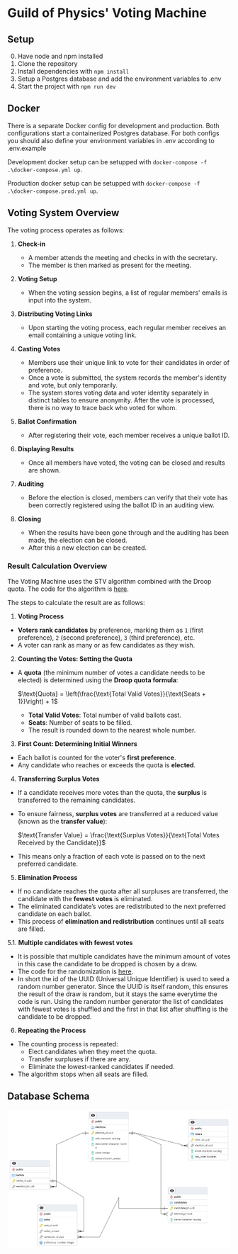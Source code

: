 # Guild of Physics' Voting Machine

## Setup

0. Have node and npm installed
1. Clone the repository
2. Install dependencies with `npm install`
3. Setup a Postgres database and add the environment variables to .env
4. Start the project with `npm run dev`

## Docker

There is a separate Docker config for development and production. Both configurations start a containerized Postgres database. For both configs you should also define your environment variables in .env according to .env.example

Development docker setup can be setupped with `docker-compose -f .\docker-compose.yml up`.

Production docker setup can be setupped with `docker-compose -f .\docker-compose.prod.yml up`.

## Voting System Overview

The voting process operates as follows:

1. **Check-in**  
   - A member attends the meeting and checks in with the secretary.
   - The member is then marked as present for the meeting.

2. **Voting Setup**  
   - When the voting session begins, a list of regular members' emails is input into the system.

3. **Distributing Voting Links**  
   - Upon starting the voting process, each regular member receives an email containing a unique voting link.

4. **Casting Votes**  
   - Members use their unique link to vote for their candidates in order of preference.
   - Once a vote is submitted, the system records the member's identity and vote, but only temporarily.
   - The system stores voting data and voter identity separately in distinct tables to ensure anonymity. After the vote is processed, there is no way to trace back who voted for whom.

5. **Ballot Confirmation**  
   - After registering their vote, each member receives a unique ballot ID.

6. **Displaying Results**  
   - Once all members have voted, the voting can be closed and results are shown.
  
7. **Auditing**  
   - Before the election is closed, members can verify that their vote has been correctly registered using the ballot ID in an auditing view.
  
8. **Closing**
   - When the results have been gone through and the auditing has been made, the election can be closed.
   - After this a new election can be created.
  
### Result Calculation Overview

The Voting Machine uses the STV algorithm combined with the Droop quota. The code for the algorithm is [here](https://github.com/fyysikkokilta/fk-vaalimasiina/blob/master/src/frontend/utils/stvAlgorithm.ts?plain=1).

The steps to calculate the result are as follows:

1. **Voting Process**
- **Voters rank candidates** by preference, marking them as `1` (first preference), `2` (second preference), `3` (third preference), etc.
- A voter can rank as many or as few candidates as they wish.

2. **Counting the Votes: Setting the Quota**
- A **quota** (the minimum number of votes a candidate needs to be elected) is determined using the **Droop quota formula**:

  $\text{Quota} = \left(\frac{\text{Total Valid Votes}}{\text{Seats + 1}}\right) + 1$

  - **Total Valid Votes**: Total number of valid ballots cast.
  - **Seats**: Number of seats to be filled.
  - The result is rounded down to the nearest whole number.

3. **First Count: Determining Initial Winners**
- Each ballot is counted for the voter's **first preference**.
- Any candidate who reaches or exceeds the quota is **elected**.

4. **Transferring Surplus Votes**
- If a candidate receives more votes than the quota, the **surplus** is transferred to the remaining candidates.
- To ensure fairness, **surplus votes** are transferred at a reduced value (known as the **transfer value**):

  $\text{Transfer Value} = \frac{\text{Surplus Votes}}{\text{Total Votes Received by the Candidate}}$

- This means only a fraction of each vote is passed on to the next preferred candidate.

5. **Elimination Process**
- If no candidate reaches the quota after all surpluses are transferred, the candidate with the **fewest votes** is eliminated.
- The eliminated candidate’s votes are redistributed to the next preferred candidate on each ballot.
- This process of **elimination and redistribution** continues until all seats are filled.

5.1. **Multiple candidates with fewest votes**
- It is possible that multiple candidates have the minimum amount of votes in this case the candidate to be dropped is chosen by a draw.
- The code for the randomization is [here](https://github.com/fyysikkokilta/fk-vaalimasiina/blob/master/src/frontend/utils/stvAlgorithm.ts?plain=1#L75-L93).
- In short the id of the UUID (Universal Unique Identifier) is used to seed a random number generator. Since the UUID is itself random, this ensures the result of the draw is random, but it stays the same everytime the code is run. Using the random number generator the list of candidates with fewest votes is shuffled and the first in that list after shuffling is the candidate to be dropped.

6. **Repeating the Process**
- The counting process is repeated:
  - Elect candidates when they meet the quota.
  - Transfer surpluses if there are any.
  - Eliminate the lowest-ranked candidates if needed.
- The algorithm stops when all seats are filled.

## Database Schema
![Database schema](https://github.com/fyysikkokilta/fk-vaalimasiina/blob/master/docs/images/database-schema.png?raw=true)
